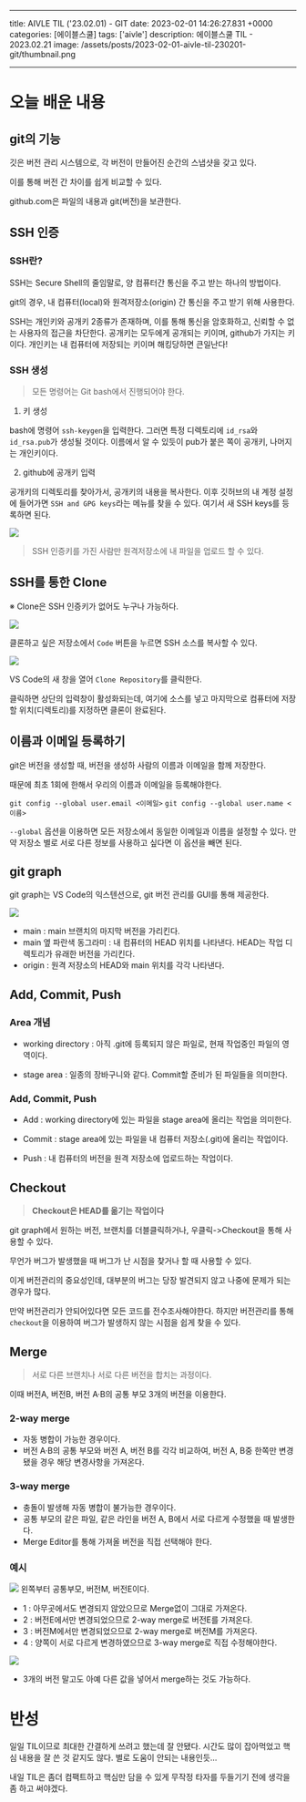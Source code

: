 

---
title: AIVLE TIL ('23.02.01) - GIT
date: 2023-02-01 14:26:27.831 +0000
categories: [에이블스쿨]
tags: ['aivle']
description: 에이블스쿨 TIL - 2023.02.21
image: /assets/posts/2023-02-01-aivle-til-230201-git/thumbnail.png

---

# 오늘 배운 내용

## git의 기능

깃은 버전 관리 시스템으로, 각 버전이 만들어진 순간의 스냅샷을 갖고 있다.

이를 통해 버전 간 차이를 쉽게 비교할 수 있다.

github.com은 파일의 내용과 git(버전)을 보관한다.


## SSH 인증

### SSH란?

SSH는 Secure Shell의 줄임말로, 양 컴퓨터간 통신을 주고 받는 하나의 방법이다.

git의 경우, 내 컴퓨터(local)와 원격저장소(origin) 간 통신을 주고 받기 위해 사용한다.

SSH는 개인키와 공개키 2종류가 존재하며, 이를 통해 통신을 암호화하고, 신뢰할 수 없는 사용자의 접근을 차단한다.
공개키는 모두에게 공개되는 키이며, github가 가지는 키이다.
개인키는 내 컴퓨터에 저장되는 키이며 해킹당하면 큰일난다!

### SSH 생성

> 모든 명령어는 Git bash에서 진행되어야 한다.

1. 키 생성

bash에 명령어 `ssh-keygen`을 입력한다.
그러면 특정 디렉토리에 `id_rsa`와 `id_rsa.pub`가 생성될 것이다.
이름에서 알 수 있듯이 pub가 붙은 쪽이 공개키, 나머지는 개인키이다.

2. github에 공개키 입력

공개키의 디렉토리를 찾아가서, 공개키의 내용을 복사한다.
이후 깃허브의 내 계정 설정에 들어가면 `SSH and GPG keys`라는 메뉴를 찾을 수 있다.
여기서 새 SSH keys를 등록하면 된다.

![](/assets/posts/2023-02-01-aivle-til-230201-git/img0.png)

> SSH 인증키를 가진 사람만 원격저장소에 내 파일을 업로드 할 수 있다.

## SSH를 통한 Clone

※ Clone은 SSH 인증키가 없어도 누구나 가능하다.

![](/assets/posts/2023-02-01-aivle-til-230201-git/img1.png)

클론하고 싶은 저장소에서 `Code` 버튼을 누르면 SSH 소스를 복사할 수 있다.

![](/assets/posts/2023-02-01-aivle-til-230201-git/img2.png)

VS Code의 새 창을 열어 `Clone Repository`를 클릭한다.

클릭하면 상단의 입력창이 활성화되는데, 여기에 소스를 넣고 마지막으로 컴퓨터에 저장할 위치(디렉토리)를 지정하면 클론이 완료된다.

## 이름과 이메일 등록하기

git은 버전을 생성할 때, 버전을 생성하 사람의 이름과 이메일을 함께 저장한다.

때문에 최초 1회에 한해서 우리의 이름과 이메일을 등록해야한다.

`git config --global user.email <이메일>`
`git config --global user.name <이름>`

`--global` 옵션을 이용하면 모든 저장소에서 동일한 이메일과 이름을 설정할 수 있다.
만약 저장소 별로 서로 다른 정보를 사용하고 싶다면 이 옵션을 빼면 된다.

## git graph

git graph는 VS Code의 익스텐션으로, git 버전 관리를 GUI를 통해 제공한다.

![](/assets/posts/2023-02-01-aivle-til-230201-git/img3.png)

- main : main 브랜치의 마지막 버전을 가리킨다.
- main 옆 파란색 동그라미 : 내 컴퓨터의 HEAD 위치를 나타낸다. 
HEAD는 작업 디렉토리가 유래한 버전을 가리킨다.
- origin : 원격 저장소의 HEAD와 main 위치를 각각 나타낸다.

## Add, Commit, Push

### Area 개념

- working directory : 아직 .git에 등록되지 않은 파일로, 현재 작업중인 파일의 영역이다.

- stage area : 일종의 장바구니와 같다.
Commit할 준비가 된 파일들을 의미한다.

### Add, Commit, Push

- Add : working directory에 있는 파일을 stage area에 올리는 작업을 의미한다.

- Commit : stage area에 있는 파일을 내 컴퓨터 저장소(.git)에 올리는 작업이다.

- Push : 내 컴퓨터의 버전을 원격 저장소에 업로드하는 작업이다.

## Checkout

> **Checkout은 HEAD를 옮기는 작업이다**

git graph에서 원하는 버전, 브랜치를 더블클릭하거나, 우클릭->Checkout을 통해 사용할 수 있다.

무언가 버그가 발생했을 때 버그가 난 시점을 찾거나 할 때 사용할 수 있다.

이게 버전관리의 중요성인데, 대부분의 버그는 당장 발견되지 않고 나중에 문제가 되는 경우가 많다.

만약 버전관리가 안되어있다면 모든 코드를 전수조사해야한다.
하지만 버전관리를 통해 `checkout`을 이용하여 버그가 발생하지 않는 시점을 쉽게 찾을 수 있다.

## Merge

> 서로 다른 브랜치나 서로 다른 버전을 합치는 과정이다.

이때 버전A, 버전B, 버전 A·B의 공통 부모 3개의 버전을 이용한다.

### 2-way merge

- 자동 병합이 가능한 경우이다.
- 버전 A·B의 공통 부모와 버전 A, 버전 B를 각각 비교하여, 버전 A, B중 한쪽만 변경됐을 경우 해당 변경사항을 가져온다.

### 3-way merge

- 충돌이 발생해 자동 병합이 불가능한 경우이다.
- 공통 부모의 같은 파일, 같은 라인을 버전 A, B에서 서로 다르게 수정했을 때 발생한다.
- Merge Editor를 통해 가져올 버전을 직접 선택해야 한다.

### 예시

![](/assets/posts/2023-02-01-aivle-til-230201-git/img4.png)
왼쪽부터 공통부모, 버전M, 버전E이다.


- 1 : 아무곳에서도 변경되지 않았으므로 Merge없이 그대로 가져온다.
- 2 : 버전E에서만 변경되었으므로 2-way merge로 버전E를 가져온다.
- 3 : 버전M에서만 변경되었으므로 2-way merge로 버전M를 가져온다.
- 4 : 양쪽이 서로 다르게 변경하였으므로 3-way merge로 직접 수정해야한다.

![](/assets/posts/2023-02-01-aivle-til-230201-git/img5.png)

- 3개의 버전 말고도 아예 다른 값을 넣어서 merge하는 것도 가능하다.

# 반성

일일 TIL이므로 최대한 간결하게 쓰려고 했는데 잘 안됐다.
시간도 많이 잡아먹었고 핵심 내용을 잘 쓴 것 같지도 않다.
별로 도움이 안되는 내용인듯...

내일 TIL은 좀더 컴팩트하고 핵심만 담을 수 있게 무작정 타자를 두들기기 전에 생각을 좀 하고 써야겠다.




        